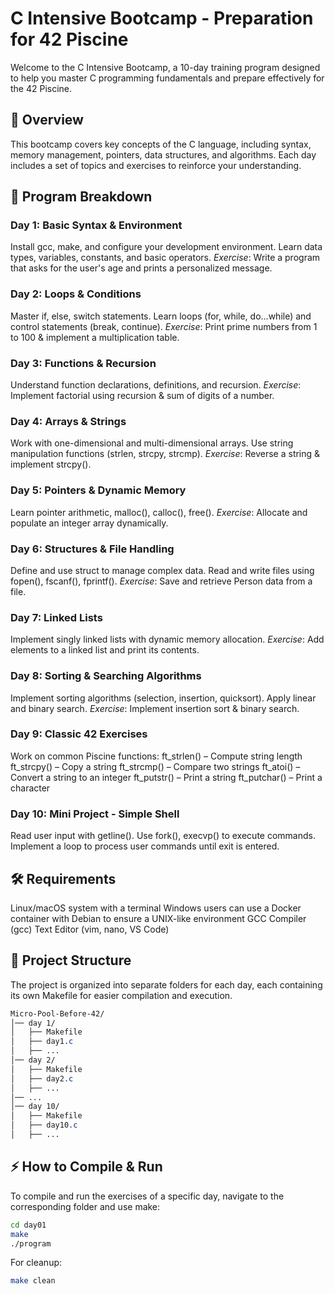 # C Intensive Bootcamp - Preparation for 42 Piscine

Welcome to the C Intensive Bootcamp, a 10-day training program designed to help you master C programming fundamentals and prepare effectively for the 42 Piscine.

## 📌 Overview

This bootcamp covers key concepts of the C language, including syntax, memory management, pointers, data structures, and algorithms. Each day includes a set of topics and exercises to reinforce your understanding.

## 🚀 Program Breakdown

### **Day 1: Basic Syntax & Environment**

Install gcc, make, and configure your development environment.
Learn data types, variables, constants, and basic operators.
*Exercise*: Write a program that asks for the user's age and prints a personalized message.

### **Day 2: Loops & Conditions**

Master if, else, switch statements.
Learn loops (for, while, do...while) and control statements (break, continue).
*Exercise*: Print prime numbers from 1 to 100 & implement a multiplication table.

### **Day 3: Functions & Recursion**

Understand function declarations, definitions, and recursion.
*Exercise*: Implement factorial using recursion & sum of digits of a number.

### **Day 4: Arrays & Strings**

Work with one-dimensional and multi-dimensional arrays.
Use string manipulation functions (strlen, strcpy, strcmp).
*Exercise*: Reverse a string & implement strcpy().

### **Day 5: Pointers & Dynamic Memory**

Learn pointer arithmetic, malloc(), calloc(), free().
*Exercise*: Allocate and populate an integer array dynamically.

### **Day 6: Structures & File Handling**

Define and use struct to manage complex data.
Read and write files using fopen(), fscanf(), fprintf().
*Exercise*: Save and retrieve Person data from a file.

### **Day 7: Linked Lists**

Implement singly linked lists with dynamic memory allocation.
*Exercise*: Add elements to a linked list and print its contents.

### **Day 8: Sorting & Searching Algorithms**

Implement sorting algorithms (selection, insertion, quicksort).
Apply linear and binary search.
*Exercise*: Implement insertion sort & binary search.

### **Day 9: Classic 42 Exercises**

Work on common Piscine functions:
    ft_strlen() – Compute string length
    ft_strcpy() – Copy a string
    ft_strcmp() – Compare two strings
    ft_atoi() – Convert a string to an integer
    ft_putstr() – Print a string
    ft_putchar() – Print a character

### **Day 10: Mini Project - Simple Shell**

Read user input with getline().
Use fork(), execvp() to execute commands.
Implement a loop to process user commands until exit is entered.

## 🛠️ Requirements

Linux/macOS system with a terminal
Windows users can use a Docker container with Debian to ensure a UNIX-like environment
GCC Compiler (gcc)
Text Editor (vim, nano, VS Code)

## 📁 Project Structure

The project is organized into separate folders for each day, each containing its own Makefile for easier compilation and execution.

```css
Micro-Pool-Before-42/
│── day 1/
│   ├── Makefile
│   ├── day1.c
│   ├── ...
│── day 2/
│   ├── Makefile
│   ├── day2.c
│   ├── ...
│── ...
│── day 10/
│   ├── Makefile
│   ├── day10.c
│   ├── ...
```

## ⚡ How to Compile & Run 

To compile and run the exercises of a specific day, navigate to the corresponding folder and use make:

```sh
cd day01
make
./program
```

For cleanup:

```sh
make clean
```
